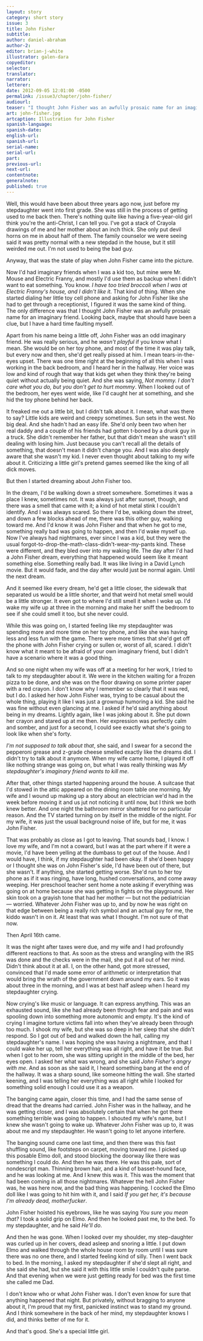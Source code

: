 ```yaml
---
layout: story
category: short story
issue: 3
title: John Fisher
subtitle:
author: daniel-abraham
author-2:
editor: brian-j-white
illustrator: galen-dara
copyeditor:
selector:
translator:
narrator:
letterer:
date: 2012-09-05 12:01:00 -0500
permalink: /issue3/chapter/john-fisher/
audiourl:
teaser: "I thought John Fisher was an awfully prosaic name for an imaginary friend. Looking back, maybe that should have been a clue, but I have a hard time faulting myself."
art: john-fisher.jpg
artcaption: Illustration for John Fisher
spanish-language:
spanish-date:
english-url:
spanish-url:
serial-name:
serial-url:
part:
previous-url:
next-url:
contentnote:
generalnote:
published: true
---
```


Well, this would have been about three years ago now, just before my stepdaughter went into first grade. She was still in the process of getting used to me back then. There's nothing quite like having a five-year-old girl think you're the anti-Christ, I can tell you. I've got a stack of Crayola drawings of me and her mother about an inch thick. She only put devil horns on me in about half of them. The family counselor we were seeing said it was pretty normal with a new stepdad in the house, but it still weirded me out. I'm not used to being the bad guy.

Anyway, that was the state of play when John Fisher came into the picture.

Now I'd had imaginary friends when I was a kid too, but mine were Mr. Mouse and Electric Franny, and mostly I'd use them as backup when I didn't want to eat something. You know. _I have too tried broccoli when I was at Electric Franny's house, and I didn't like it._ That kind of thing. When she started dialing her little toy cell phone and asking for John Fisher like she had to get through a receptionist, I figured it was the same kind of thing. The only difference was that I thought John Fisher was an awfully prosaic name for an imaginary friend. Looking back, maybe that should have been a clue, but I have a hard time faulting myself.

Apart from his name being a little off, John Fisher was an odd imaginary friend. He was really serious, and he _wasn't playful_ if you know what I mean. She would be on her toy phone, and most of the time it was play talk, but every now and then, she'd get really pissed at him. I mean tears-in-the-eyes upset. There was one time right at the beginning of all this when I was working in the back bedroom, and I heard her in the hallway. Her voice was low and kind of rough that way that kids get when they think they're being quiet without actually being quiet. And she was saying, _Not mommy. I don't care what you do, but you don't get to hurt mommy_. When I looked out of the bedroom, her eyes went wide, like I'd caught her at something, and she hid the toy phone behind her back.

It freaked me out a little bit, but I didn't talk about it. I mean, what was there to say? Little kids are weird and creepy sometimes. Sun sets in the west. No big deal. And she hadn't had an easy life. She'd only been two when her real daddy and a couple of his friends had gotten t-boned by a drunk guy in a truck. She didn't remember her father, but that didn't mean she wasn't still dealing with losing him. Just because you can't recall all the details of something, that doesn't mean it didn't change you. And I was also deeply aware that she wasn't my kid. I never even thought about talking to my wife about it. Criticizing a little girl's pretend games seemed like the king of all dick moves.

But then I started dreaming about John Fisher too.

In the dream, I'd be walking down a street somewhere. Sometimes it was a place I knew, sometimes not. It was always just after sunset, though, and there was a smell that came with it; a kind of hot metal stink I couldn't identify. And I was always scared. So there I'd be, walking down the street, and down a few blocks ahead of me, there was this other guy, walking toward me. And I'd know it was John Fisher and that when he got to me, something really bad was going to happen, and then I'd wake myself up. Now I've always had nightmares, ever since I was a kid, but they were the usual forgot-to-drop-the-math-class-didn't-wear-my-pants kind. These were different, and they bled over into my waking life. The day after I'd had a John Fisher dream, everything that happened would seem like it meant something else. Something really bad. It was like living in a David Lynch movie. But it would fade, and the day after would just be normal again. Until the next dream.

And it seemed like every dream, he'd get a little closer, the sidewalk that separated us would be a little shorter, and that weird hot metal smell would be a little stronger. It even got to where I'd still smell it when I woke up. I'd wake my wife up at three in the morning and make her sniff the bedroom to see if she could smell it too, but she never could.

While this was going on, I started feeling like my stepdaughter was spending more and more time on her toy phone, and like she was having less and less fun with the game. There were more times that she'd get off the phone with John Fisher crying or sullen or, worst of all, scared. I didn't know what it meant to be afraid of your own imaginary friend, but I didn't have a scenario where it was a good thing.

And so one night when my wife was off at a meeting for her work, I tried to talk to my stepdaughter about it. We were in the kitchen waiting for a frozen pizza to be done, and she was on the floor drawing on some printer paper with a red crayon. I don't know why I remember so clearly that it was red, but I do. I asked her how John Fisher was, trying to be casual about the whole thing, playing it like I was just a grownup humoring a kid. She said he was fine without even glancing at me. I asked if he'd said anything about being in my dreams. Lightly again, like I was joking about it. She put down her crayon and stared up at me then. Her expression was perfectly calm and somber, and just for a second, I could see exactly what she's going to look like when she's forty.

_I'm not supposed to talk about that_, she said, and I swear for a second the pepperoni grease and z-grade cheese smelled exactly like the dreams did. I didn't try to talk about it anymore. When my wife came home, I played it off like nothing strange was going on, but what I was really thinking was _My stepdaughter's imaginary friend wants to kill me_.

After that, other things started happening around the house. A suitcase that I'd stowed in the attic appeared on the dining room table one morning. My wife and I wound up making up a story about an electrician we'd had in the week before moving it and us jut not noticing it until now, but I think we both knew better. And one night the bathroom mirror shattered for no particular reason. And the TV started turning on by itself in the middle of the night. For my wife, it was just the usual background noise of life, but for me, it was John Fisher.

That was probably as close as I got to leaving. That sounds bad, I know. I love my wife, and I'm not a coward, but I was at the part where if it were a movie, I'd have been yelling at the dumbass to get out of the house. And I would have, I think, if my stepdaughter had been okay. If she'd been happy or I thought she was on John Fisher's side, I'd have been out of there, but she wasn't. If anything, she started getting worse. She'd run to her toy phone as if it was ringing, have long, hushed conversations, and come away weeping. Her preschool teacher sent home a note asking if everything was going on at home because she was getting in fights on the playground. Her skin took on a grayish tone that had her mother — but not the pediatrician — worried. Whatever John Fisher was up to, and by now he was right on that edge between being a really rich symbol and an actual guy for me, the kiddo wasn't in on it. At least that was what I thought. I'm not sure of that now.

Then April 16th came.

It was the night after taxes were due, and my wife and I had profoundly different reactions to that. As soon as the stress and wrangling with the IRS was done and the checks were in the mail, she put it all out of her mind. Didn't think about it at all. I, on the other hand, got more stressed, convinced that I'd made some error of arithmetic or interpretation that would bring the wrath of the government down around my ears. So it was about three in the morning, and I was at best half asleep when I heard my stepdaughter crying.

Now crying's like music or language. It can express anything. This was an exhausted sound, like she had already been through fear and pain and was spooling down into something more autonomic and empty. It's the kind of crying I imagine torture victims fall into when they've already been through too much. I shook my wife, but she was so deep in her sleep that she didn't respond. So I got out of bed and walked down the hall, calling my stepdaughter's name. I was hoping she was having a nightmare, and that I could wake her up, tell her everything was all right, and have it be true. But when I got to her room, she was sitting upright in the middle of the bed, her eyes open. I asked her what was wrong, and she said _John Fisher's angry with me_. And as soon as she said it, I heard something bang at the end of the hallway. It was a sharp sound, like someone hitting the wall. She started keening, and I was telling her everything was all right while I looked for something solid enough I could use it as a weapon.

The banging came again, closer this time, and I had the same sense of dread that the dreams had carried. John Fisher was in the hallway, and he was getting closer, and I was absolutely certain that when he got there something terrible was going to happen. I shouted my wife's name, but I knew she wasn't going to wake up. Whatever John Fisher was up to, it was about me and my stepdaughter. He wasn't going to let anyone interfere.

The banging sound came one last time, and then there was this fast shuffling sound, like footsteps on carpet, moving toward me. I picked up this posable Elmo doll, and stood blocking the doorway like there was something I could do. And then he was there. He was this pale, sort of nondescript man. Thinning brown hair, and a kind of basset-hound face, and he was looking at me. And I knew this was it. This was the moment that had been coming in all those nightmares. Whatever the hell John Fisher was, he was here now, and the bad thing was happening. I cocked the Elmo doll like I was going to hit him with it, and I said _If you get her, it's because I'm already dead, motherfucker_.

John Fisher hoisted his eyebrows, like he was saying _You sure you mean that?_ I took a solid grip on Elmo. And then he looked past me, to the bed. To my stepdaughter, and he said _He'll do_.

And then he was gone. When I looked over my shoulder, my step-daughter was curled up in her covers, dead asleep and snoring a little. I put down Elmo and walked through the whole house room by room until I was sure there was no one there, and I started feeling kind of silly. Then I went back to bed. In the morning, I asked my stepdaughter if she'd slept all right, and she said she had, but she said it with this little smile I couldn't quite parse. And that evening when we were just getting ready for bed was the first time she called me Dad.

I don't know who or what John Fisher was. I don't even know for sure that anything happened that night. But privately, without bragging to anyone about it, I'm proud that my first, panicked instinct was to stand my ground. And I think somewhere in the back of her mind, my stepdaughter knows I did, and thinks better of me for it.

And that's good. She's a special little girl.
